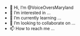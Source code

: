 - 👋 Hi, I’m @VoiceOversMaryland
- 👀 I’m interested in ...
- 🌱 I’m currently learning ...
- 💞️ I’m looking to collaborate on ...
- 📫 How to reach me ...

<!---
VoiceOversMaryland/VoiceOversMaryland is a ✨ special ✨ repository because its `README.md` (this file) appears on your GitHub profile.
You can click the Preview link to take a look at your changes.
--->
